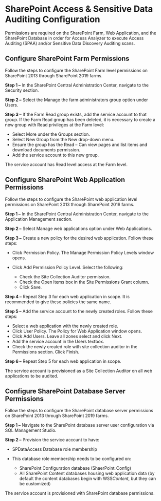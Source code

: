 # SharePoint Access & Sensitive Data Auditing Configuration

Permissions are required on the SharePoint Farm, Web Application, and the SharePoint Database in
order for Access Analyzer to execute Access Auditing (SPAA) and/or Sensitive Data Discovery Auditing
scans.

## Configure SharePoint Farm Permissions

Follow the steps to configure the SharePoint Farm level permissions on SharePoint 2013 through
SharePoint 2019 farms.

**Step 1 –** In the SharePoint Central Administration Center, navigate to the Security section.

**Step 2 –** Select the Manage the farm administrators group option under Users.

**Step 3 –** If the Farm Read group exists, add the service account to that group. If the Farm Read
group has been deleted, it is necessary to create a new group with Read privileges at the Farm
level:

- Select More under the Groups section.
- Select New Group from the New drop-down menu.
- Ensure the group has the Read – Can view pages and list items and download documents permission.
- Add the service account to this new group.

The service account has Read level access at the Farm level.

## Configure SharePoint Web Application Permissions

Follow the steps to configure the SharePoint web application level permissions on SharePoint 2013
through SharePoint 2019 farms.

**Step 1 –** In the SharePoint Central Administration Center, navigate to the Application Management
section.

**Step 2 –** Select Manage web applications option under Web Applications.

**Step 3 –** Create a new policy for the desired web application. Follow these steps:

- Click Permission Policy. The Manage Permission Policy Levels window opens.
- Click Add Permission Policy Level. Select the following:

  - Check the Site Collection Auditor permission.
  - Check the Open Items box in the Site Permissions Grant column.
  - Click Save.

**Step 4 –** Repeat Step 3 for each web application in scope. It is recommended to give these
policies the same name.

**Step 5 –** Add the service account to the newly created roles. Follow these steps:

- Select a web application with the newly created role.
- Click User Policy. The Policy for Web Application window opens.
- Click Add Users. Leave all zones select and click Next.
- Add the service account in the Users textbox.
- Check the newly created role with site collection auditor in the Permissions section. Click
  Finish.

**Step 6 –** Repeat Step 5 for each web application in scope.

The service account is provisioned as a Site Collection Auditor on all web applications to be
audited.

## Configure SharePoint Database Server Permissions

Follow the steps to configure the SharePoint database server permissions on SharePoint 2013 through
SharePoint 2019 farms.

**Step 1 –** Navigate to the SharePoint database server user configuration via SQL Management
Studio.

**Step 2 –** Provision the service account to have:

- SPDataAccess Database role membership
- This database role membership needs to be configured on:

  - SharePoint Configuration database (ShaerPoint_Config)
  - All SharePoint Content databases housing web application data (by default the content
    databases begin with WSS*Content*, but they can be customized)

The service account is provisioned with SharePoint database permissions.
